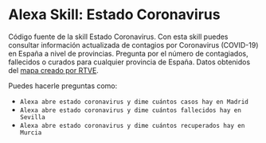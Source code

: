 # Alexa Skill: Estado Coronavirus
Código fuente de la skill Estado Coronavirus.
Con esta skill puedes consultar información actualizada de contagios por Coronavirus (COVID-19) en España a nivel de provincias.
Pregunta por el número de contagiados, fallecidos o curados para cualquier provincia de España. 
Datos obtenidos del [mapa creado por RTVE](https://www.rtve.es/noticias/20200315/mapa-del-coronavirus-espana/2004681.shtml).

Puedes hacerle preguntas como:
- `Alexa abre estado coronavirus y dime cuántos casos hay en Madrid`
- `Alexa abre estado coronavirus y dime cuántos fallecidos hay en Sevilla`
- `Alexa abre estado coronavirus y dime cuántos recuperados hay en Murcia`
